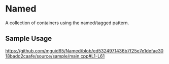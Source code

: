 # Named

A collection of containers using the named/tagged pattern.

## Sample Usage

https://github.com/mguid65/Named/blob/ed5324971436b7f25e7e1defae3018badd2caafe/source/sample/main.cpp#L1-L61